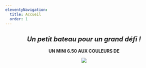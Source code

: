 ```yaml
---
eleventyNavigation:
  title: Accueil
  order: 1
---
```

<h2 style="text-align: center"><em>Un petit bateau pour un grand défi !</em></h2><p style="text-align: center"><strong>UN MINI 6.50 AUX COULEURS DE</strong></p><p style="text-align: center"><img src="/images/LOGO%20SOS%20MEDITERRANNEE%20BLANC_BLEU.png"></p>